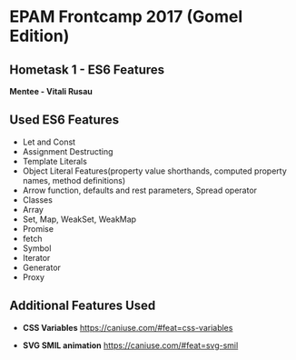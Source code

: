 # EPAM Frontcamp 2017 (Gomel Edition)

## Hometask 1 - ES6 Features
**Mentee - Vitali Rusau**

## Used ES6 Features
* Let and Const
* Assignment Destructing
* Template Literals
* Object Literal Features(property value shorthands, computed property names, method definitions)
* Arrow function, defaults and rest parameters, Spread operator
* Classes
* Array 
* Set, Map, WeakSet, WeakMap 
* Promise
* fetch
* Symbol
* Iterator
* Generator 
* Proxy

## Additional Features Used
*  **CSS Variables**
https://caniuse.com/#feat=css-variables

*  **SVG SMIL animation**
https://caniuse.com/#feat=svg-smil
